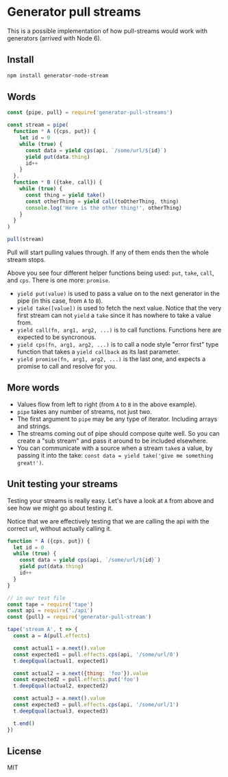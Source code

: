 # Generator pull streams

This is a possible implementation of how pull-streams would work with
generators (arrived with Node 6).

## Install

```sh
npm install generator-node-stream
```

## Words

```js
const {pipe, pull} = require('generator-pull-streams')

const stream = pipe(
  function * A ({cps, put}) {
    let id = 0
    while (true) {
      const data = yield cps(api, `/some/url/${id}`)
      yield put(data.thing)
      id++
    }
  },
  function * B ({take, call}) {
    while (true) {
      const thing = yield take()
      const otherThing = yield call(toOtherThing, thing)
      console.log('Here is the other thing!', otherThing)
    }
  }
)

pull(stream)
```

Pull will start pulling values through. If any of them ends then the whole
stream stops.

Above you see four different helper functions being used: `put`, `take`,
`call`, and `cps`. There is one more: `promise`.

* `yield put(value)` is used to pass a value on to the next generator in the
  pipe (in this case, from `A` to `B`).
* `yield take([value])` is used to fetch the next value. Notice that the very
  first stream can not `yield` a `take` since it has nowhere to take a value
  from.
* `yield call(fn, arg1, arg2, ...)` is to call functions. Functions here are
  expected to be syncronous.
* `yield cps(fn, arg1, arg2, ...)` is to call a node style "error first" type
  function that takes a `yield callback` as its last parameter.
* `yield promise(fn, arg1, arg2, ...)` is the last one, and expects a promise
  to call and resolve for you.

## More words

* Values flow from left to right (from `A` to `B` in the above example).
* `pipe` takes any number of streams, not just two.
* The first argument to `pipe` may be any type of iterator. Including arrays
  and strings.
* The streams coming out of pipe should compose quite well. So you can create a
  "sub stream" and pass it around to be included elsewhere.
* You can communicate with a source when a stream `take`s a value, by passing
  it into the take: `const data = yield take('give me something great!')`.


## Unit testing your streams

Testing your streams is really easy. Let's have a look at `A` from above and
see how we might go about testing it.

Notice that we are effectively testing that we are calling the api with the
correct url, without actually calling it.

```js
function * A ({cps, put}) {
  let id = 0
  while (true) {
    const data = yield cps(api, `/some/url/${id}`)
    yield put(data.thing)
    id++
  }
}

// in our test file
const tape = require('tape')
const api = require('./api')
const {pull} = require('generator-pull-stream')

tape('stream A', t => {
  const a = A(pull.effects)

  const actual1 = a.next().value
  const expected1 = pull.effects.cps(api, '/some/url/0')
  t.deepEqual(actual1, expected1)

  const actual2 = a.next({thing: 'foo'}).value
  const expected2 = pull.effects.put('foo')
  t.deepEqual(actual2, expected2)

  const actual3 = a.next().value
  const expected3 = pull.effects.cps(api, '/some/url/1')
  t.deepEqual(actual3, expected3)

  t.end()
})
```

## License

MIT

